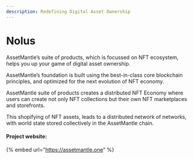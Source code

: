 ```yaml
---
description: Redefining Digital Asset Ownership
---
```


# Nolus

AssetMantle’s suite of products, which is focussed on NFT ecosystem, helps you up your game of digital asset ownership.

AssetMantle’s foundation is built using the best-in-class core blockchain principles, and optimized for the next evolution of NFT economy.

AssetMantle suite of products creates a distributed NFT Economy where users can create not only NFT collections but their own NFT marketplaces and storefronts.

This shopifying of NFT assets, leads to a distributed network of networks, with world state stored collectively in the AssetMantle chain.

#### Project website:

{% embed url="https://assetmantle.one" %}
